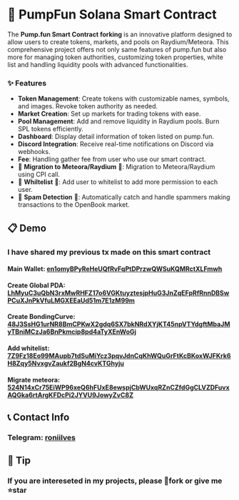# 💊 PumpFun Solana Smart Contract

The **Pump.fun Smart Contract forking** is an innovative platform  designed to allow users to create tokens, markets, and pools on Raydium/Meteora. This comprehensive project offers not only same features of pump.fun but also more for managing token authorities, customizing token properties, white list and handling liquidity pools with advanced functionalities.

### ✨ Features

- **Token Management**: Create tokens with customizable names, symbols, and images. Revoke token authority as needed.
- **Market Creation**: Set up markets for trading tokens with ease.
- **Pool Management**: Add and remove liquidity in Raydium pools. Burn SPL tokens efficiently.
- **Dashboard**: Display detail information of token listed on pump.fun.
- **Discord Integration**: Receive real-time notifications on Discord via webhooks.
- **Fee**: Handling gather fee from user who use our smart contract.
- 🚀 **Migration to Meteora/Raydium** 🚀: Migration to Meteora/Raydium using CPI call.
- 🚀 **Whiltelist** 🚀: Add user to whitelist to add more permission to each user.
- 🚀 **Spam Detection** 🚀: Automatically catch and handle spammers making transactions to the OpenBook market.

## 📋 Demo

### I have shared my previous tx made on this smart contract

#### Main Wallet: [en1omyBPyReHeUQfRvFqPtDPrzwQWSuKQMRctXLFmwh](https://solscan.io/account/en1omyBPyReHeUQfRvFqPtDPrzwQWSuKQMRctXLFmwh?cluster=devnet)
#### Create Global PDA: [LhMyuC3uQbN3rxMwRHFZ17o6VGKtuyztesjpHuG3JnZqEFpRfRnnDBSwPCuXJnPkVfuLMGXEEaUd51m7E1zM99m](https://solscan.io/tx/LhMyuC3uQbN3rxMwRHFZ17o6VGKtuyztesjpHuG3JnZqEFpRfRnnDBSwPCuXJnPkVfuLMGXEEaUd51m7E1zM99m?cluster=devnet)
#### Create BondingCurve: [48J3SsHG1urNR8BmCPKwX2gdq6SX7bkNRdXYjKT45npVTYdgftMbaJMyTBniMCzJa6BnPkmcip8pd4aTyXEnWoGj](https://solscan.io/tx/48J3SsHG1urNR8BmCPKwX2gdq6SX7bkNRdXYjKT45npVTYdgftMbaJMyTBniMCzJa6BnPkmcip8pd4aTyXEnWoGj?cluster=devnet)
#### Add whitelist: [7Z9Fz18Eo99MAupb7tdSuMiYcz3pqvJdnCqKhWQuGrFtKcBKoxWJFKrk6H8Zqy5NvxgvZaukf2BgN4cvKTGhyju](https://solscan.io/tx/7Z9Fz18Eo99MAupb7tdSuMiYcz3pqvJdnCqKhWQuGrFtKcBKoxWJFKrk6H8Zqy5NvxgvZaukf2BgN4cvKTGhyju?cluster=devnet)
#### Migrate meteora: [524N14xCr75EiWP96xeQ6hFUxE8ewspjCbWUxqRZnCZfdGgCLVZDFuvxAQGka6rtArgKFDcPi2JYVU9JowyZvC8Z](https://solscan.io/tx/524N14xCr75EiWP96xeQ6hFUxE8ewspjCbWUxqRZnCZfdGgCLVZDFuvxAQGka6rtArgKFDcPi2JYVU9JowyZvC8Z?cluster=devnet)


## 📞 Contact Info

### Telegram: [roniilves](https://t.me/roniilves)

## 🍵 Tip

### If you are intereseted in my projects, please 🔗fork or give me ⭐star

